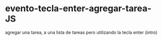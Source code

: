 # evento-tecla-enter-agregar-tarea-JS
agregar una tarea, a una lista de  tareas pero utilizando la tecla enter (intro)
